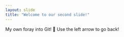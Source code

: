 ```yaml
---
layout: slide
title: "Welcome to our second slide!"
---
```

My own foray into Git! :exploding_head:
Use the left arrow to go back!
